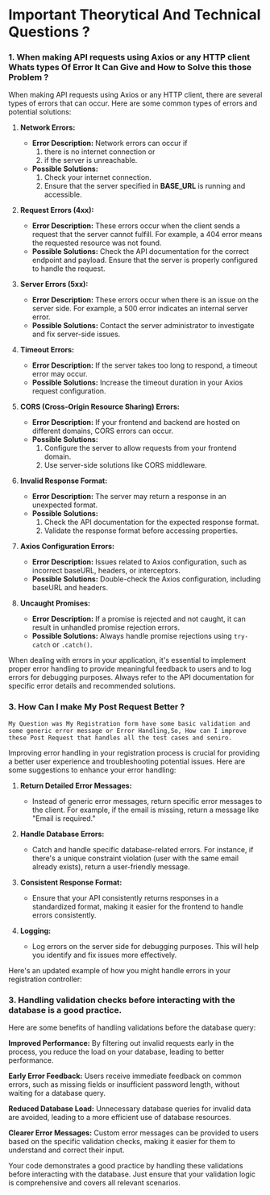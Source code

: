 # Important Theorytical And Technical Questions ?

### 1. When making API requests using Axios or any HTTP client Whats types Of Error It Can Give and How to Solve this those Problem ?

When making API requests using Axios or any HTTP client, there are several types of errors that can occur. Here are some common types of errors and potential solutions:

1. <b>Network Errors:</b>
    * **Error Description:** Network errors can occur if 
       1. there is no internet connection or 
       2. if the server is unreachable.
    * **Possible Solutions:** 
        1. Check your internet connection.
        2. Ensure that the server specified in **BASE_URL** is running and accessible.
2. <b>Request Errors (4xx):</b>
    * **Error Description:** These errors occur when the client sends a request that the server cannot fulfill. For example, a 404 error means the requested resource was not found.
    * **Possible Solutions:**
        Check the API documentation for the correct endpoint and payload.
        Ensure that the server is properly configured to handle the request.
3. **Server Errors (5xx):**
   * **Error Description:** These errors occur when there is an issue on the server side. For example, a 500 error indicates an internal server error.
   * **Possible Solutions:**
        Contact the server administrator to investigate and fix server-side issues.
4. **Timeout Errors:**
   * **Error Description:** If the server takes too long to respond, a timeout error may occur.
   *  **Possible Solutions:**
        Increase the timeout duration in your Axios request configuration.
5. **CORS (Cross-Origin Resource Sharing) Errors:**
   * **Error Description:** If your frontend and backend are hosted on different domains, CORS errors can occur.
   * **Possible Solutions:**
       1. Configure the server to allow requests from your frontend domain.
       2. Use server-side solutions like CORS middleware.
        
6. **Invalid Response Format:**
   * **Error Description:** The server may return a response in an unexpected format.
   * **Possible Solutions:**
       1. Check the API documentation for the expected response format.
       2. Validate the response format before accessing properties.
7. **Axios Configuration Errors:**
    * **Error Description:** Issues related to Axios configuration, such as incorrect baseURL, headers, or interceptors.
    * **Possible Solutions:** 
            Double-check the Axios configuration, including baseURL and headers.

8. **Uncaught Promises:**
    * **Error Description:** If a promise is rejected and not caught, it can result in unhandled promise rejection errors.
    * **Possible Solutions:**
Always handle promise rejections using `try-catch` or `.catch()`.

When dealing with errors in your application, it's essential to implement proper error handling to provide meaningful feedback to users and to log errors for debugging purposes. Always refer to the API documentation for specific error details and recommended solutions.



### 3. How Can I make My Post Request Better ? 
`My Question was My Registration form have some basic validation and some generic error message or Error Handling,So, How can I improve these Post Request that handles all the test cases and seniro.`

Improving error handling in your registration process is crucial for providing a better user experience and troubleshooting potential issues. Here are some suggestions to enhance your error handling:

1. **Return Detailed Error Messages:**
    * Instead of generic error messages, return specific error messages to the client. For example, if the email is missing, return a message like "Email is required."

2. **Handle Database Errors:**

    * Catch and handle specific database-related errors. For instance, if there's a unique constraint violation (user with the same email already exists), return a user-friendly message.

3. **Consistent Response Format:**

    * Ensure that your API consistently returns responses in a standardized format, making it easier for the frontend to handle errors consistently.

4. **Logging:**
    * Log errors on the server side for debugging purposes. This will help you identify and fix issues more effectively.

Here's an updated example of how you might handle errors in your registration controller:



### 3. Handling validation checks before interacting with the database is a good practice.


Here are some benefits of handling validations before the database query:

**Improved Performance:** By filtering out invalid requests early in the process, you reduce the load on your database, leading to better performance.

**Early Error Feedback:** Users receive immediate feedback on common errors, such as missing fields or insufficient password length, without waiting for a database query.

**Reduced Database Load:** Unnecessary database queries for invalid data are avoided, leading to a more efficient use of database resources.

**Clearer Error Messages:** Custom error messages can be provided to users based on the specific validation checks, making it easier for them to understand and correct their input.

Your code demonstrates a good practice by handling these validations before interacting with the database. Just ensure that your validation logic is comprehensive and covers all relevant scenarios.